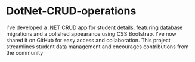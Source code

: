 # DotNet-CRUD-operations
I've developed a .NET CRUD app for student details, featuring database migrations and a polished appearance using CSS Bootstrap. I've now shared it on GitHub for easy access and collaboration. This project streamlines student data management and encourages contributions from the community
